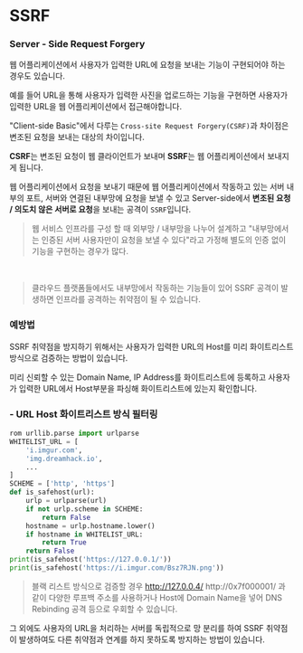 # SSRF
### Server - Side Request Forgery

웹 어플리케이션에서 사용자가 입력한 URL에
요청을 보내는 기능이 구현되어야 하는 경우도 있습니다.

예를 들어 URL을 통해 사용자가 입력한 사진을
업로드하는 기능을 구현하면
사용자가 입력한 URL을 웹 어플리케이션에서 접근해야합니다.

"Client-side Basic"에서 다루는 `Cross-site Request Forgery(CSRF)`과
차이점은 변조된 요청을 보내는 대상의 차이입니다.

**CSRF**는 변조된 요청이 웹 클라이언트가 보내며
**SSRF**는 웹 어플리케이션에서 보내지게 됩니다.

웹 어플리케이션에서 요청을 보내기 때문에
웹 어플리케이션에서 작동하고 있는
서버 내부의 포트, 서버와 연결된 내부망에 요청을 보낼 수 있고
Server-side에서 **변조된 요청 / 의도치 않은 서버로 요청**을
보내는 공격이 `SSRF`입니다.

> 웹 서비스 인프라를 구성 할 때
> 외부망 / 내부망을 나누어 설계하고
> "내부망에서는 인증된 서버 사용자만이 요청을 보낼 수 있다"라고
> 가정해 별도의 인증 없이 기능을 구현하는 경우가 많다.
</br>

> 클라우드 플랫폼들에서도 내부망에서
> 작동하는 기능들이 있어
> SSRF 공격이 발생하면
> 인프라를 공격하는 취약점이 될 수 있습니다.


### 예방법

SSRF 취약점을 방지하기 위해서는
사용자가 입력한 URL의 Host를 
미리 화이트리스트방식으로
검증하는 방법이 있습니다.

미리 신뢰할 수 있는 Domain Name, IP Address를
화이트리스트에 등록하고 사용자가 입력한
URL에서 Host부분을 파싱해 화이트리스트에
있는지 확인합니다.

### - URL Host 화이트리스트 방식 필터링

``` python
rom urllib.parse import urlparse
WHITELIST_URL = [
    'i.imgur.com',
    'img.dreamhack.io',
    ...
]
SCHEME = ['http', 'https']
def is_safehost(url):
    urlp = urlparse(url)
    if not urlp.scheme in SCHEME:
        return False
    hostname = urlp.hostname.lower()
    if hostname in WHITELIST_URL:
        return True
    return False
print(is_safehost('https://127.0.0.1/'))
print(is_safehost('https://i.imgur.com/Bsz7RJN.png'))
```
> 블랙 리스트 방식으로 검증할 경우
> http://127.0.0.4/
> http://0x7f000001/
> 과 같이 다양한 루프백 주소를 사용하거나
> Host에 Domain Name을 넣어 
> DNS Rebinding 공격 등으로 우회할 수 있습니다.

그 외에도 사용자의 URL을 처리하는 서버를
독립적으로 망 분리를 하여
SSRF 취약점이 발생하여도 다른 취약점과 
연계를 하지 못하도록 방지하는 방법이 있습니다.
